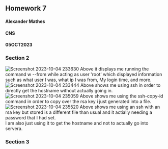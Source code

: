 ## Homework 7
#### Alexander Mathes
#### CNS
#### 05OCT2023

### Section 2
![Screenshot 2023-10-04 233630](https://github.com/RoboTurtle/CNS/assets/70544712/ab4ffe93-1ec2-4f60-99a0-16f0d0a08801)
Above it displays me running the command w --from while acting as user 'root' which displayed information such as what user I was, what ip I was from, My login time, and more.
![Screenshot 2023-10-04 233444](https://github.com/RoboTurtle/CNS/assets/70544712/f22c37b6-ccbc-4e30-baf4-31925ae4da2c)
Above shows me using ssh in order to directly get the hostname without actually going in.
![Screenshot 2023-10-04 235059](https://github.com/RoboTurtle/CNS/assets/70544712/942498db-6916-49dc-9b0b-2519809d5b57)
Above shows me using the ssh-copy-id command in order to copy over the rsa key i just generated into a file.
![Screenshot 2023-10-04 235520](https://github.com/RoboTurtle/CNS/assets/70544712/e901a444-7761-4933-883c-b57ce01f0427)
Above shows me using an ssh with an rsa key but stored is a different file than usual and it actially needing a password that I had set.  
I am also just using it to get the hostname and not to actually go into servera.

### Section 3
